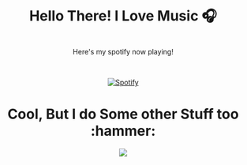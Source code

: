 <h1><div align="center">
  Hello There! I Love Music 🎧
</h1>
  &nbsp;<div align="center">
  Here's my spotify now playing!
  
&nbsp;<div align="center">
  [![Spotify](https://spotify-ux.vercel.app/api/spotify)](https://open.spotify.com/user/84zoirugbpmieolp8lwxz15je)
</div>

<h1><div align="center">
  Cool, But I do Some other Stuff too :hammer:
</h1>

<p align="center">
  <img src="https://readme.andyruwruw.com/api/skills">
</p>
